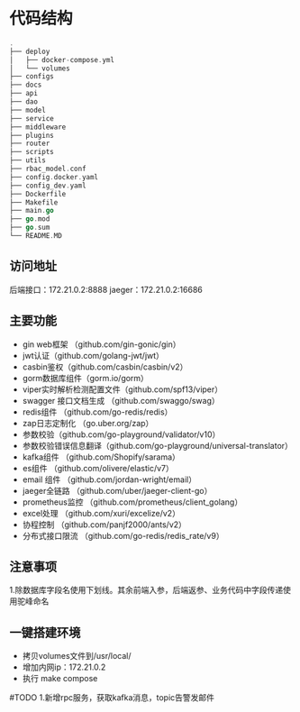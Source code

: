# 代码结构
``` go
.
├── deploy
│   ├── docker-compose.yml
│   └── volumes
├── configs
├── docs
├── api
├── dao
├── model
├── service
├── middleware
├── plugins
├── router
├── scripts
├── utils
├── rbac_model.conf
├── config.docker.yaml
├── config_dev.yaml
├── Dockerfile
├── Makefile
├── main.go
├── go.mod
├── go.sum
└── README.MD

```
## 访问地址
后端接口：172.21.0.2:8888
jaeger：172.21.0.2:16686

## 主要功能
- gin web框架 （github.com/gin-gonic/gin）
- jwt认证（github.com/golang-jwt/jwt）
- casbin鉴权（github.com/casbin/casbin/v2）
- gorm数据库组件（gorm.io/gorm）
- viper实时解析检测配置文件（github.com/spf13/viper）
- swagger 接口文档生成 （github.com/swaggo/swag）
- redis组件 （github.com/go-redis/redis）
- zap日志定制化 （go.uber.org/zap）
- 参数校验（github.com/go-playground/validator/v10）
- 参数校验错误信息翻译（github.com/go-playground/universal-translator）
- kafka组件 （github.com/Shopify/sarama）
- es组件 （github.com/olivere/elastic/v7）
- email 组件 （github.com/jordan-wright/email）
- jaeger全链路 （github.com/uber/jaeger-client-go）
- prometheus监控 （github.com/prometheus/client_golang）
- excel处理 （github.com/xuri/excelize/v2）
- 协程控制 （github.com/panjf2000/ants/v2）
- 分布式接口限流 （github.com/go-redis/redis_rate/v9）

## 注意事项
1.除数据库字段名使用下划线。其余前端入参，后端返参、业务代码中字段传递使用驼峰命名
## 一键搭建环境
- 拷贝volumes文件到/usr/local/
- 增加内网ip：172.21.0.2
- 执行 make compose

#TODO
1.新增rpc服务，获取kafka消息，topic告警发邮件
